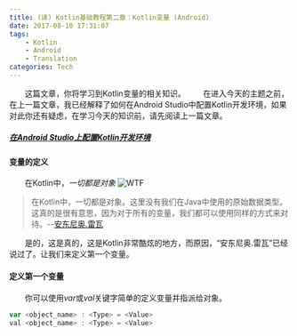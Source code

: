 ```yaml
---
title: (译) Kotlin基础教程第二章：Kotlin变量 (Android)
date: 2017-08-10 17:31:07
tags: 
    - Kotlin
    - Android
    - Translation
categories: Tech
---
```

&#8195;&#8195;这篇文章，你将学习到Kotlin变量的相关知识。
&#8195;&#8195;在进入今天的主题之前，在上一篇文章，我已经解释了如何在Android Studio中配置Kotlin开发环境，如果对此你还有疑虑，在学习今天的知识前，请先阅读上一篇文章。
##### *[在Android Studio上配置Kotlin开发环境][1]*
#### 变量的定义
&#8195;&#8195;在Kotlin中，*一切都是对象*
![WTF](1.gif)
>在Kotlin中，一切都是对象。这里没有我们在Java中使用的原始数据类型。这真的是很有意思，因为对于所有的变量，我们都可以使用同样的方式来对待。--[安东尼奥.雷瓦][2]

&#8195;&#8195;是的，这是真的，这是Kotlin非常酷炫的地方，而原因，“安东尼奥.雷瓦”已经说过了。让我们来定义第一个变量。
#### 定义第一个变量
&#8195;&#8195;你可以使用*var*或*val*关键字简单的定义变量并指派给对象。
``` javascript
var <object_name> : <Type> = <Value>
val <object_name> : <Type> = <Value>
```

[1]: https://chuyao.github.io/2017/08/10/kotlin-android-tutorial-1/
[2]: https://antonioleiva.com/about/
